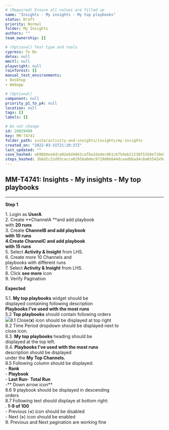 ```yaml
---
# (Required) Ensure all values are filled up
name: "Insights - My insights - My top playbooks"
status: Draft
priority: Normal
folder: My Insights
authors: ""
team_ownership: []

# (Optional) Test type and tools
cypress: To Do
detox: null
mmctl: null
playwright: null
rainforest: []
manual_test_environments: 
- Desktop
- Webapp

# (Optional)
component: null
priority_p1_to_p4: null
location: null
tags: []
labels: []

# Do not change
id: 20029498
key: MM-T4741
folder_path: suite/activity-and-insights/insights/my-insights
created_on: "2022-03-31T21:20:37Z"
last_updated: ""
case_hashed: e698b0ea4dca02e6d4662cafba1da4ec861c6754eb21230f5356e719e97d3820103aeedddb5fb2acd5650e9f4c1c5316
steps_hashed: 3b6d2c21d93cacca02956a0dec9719d6b844dcaadbbad4c8a05542e9a044f7b3157d7f2f1b7e7f962360da66c348f4f5
---
```


## MM-T4741: Insights - My insights - My top playbooks

---

**Step 1**

1\. Login as **UserA**\
2\. Create \*\*ChannelA \*\*and add playbook\
with **20 runs**\
3\. Create **ChannelB **and add playbook\
with **10 runs**\
4.Create **ChannelC** and add playbook\
with** 15 runs**\
5\. Select **Activity & Insight** from LHS.\
6\. Create more 10 Channels and\
playbooks with different runs\
7\. Select **Activity & Insight** from LHS.\
8\. Click **see more** icon\
9\. Verify Pagination

**Expected**

5.1. **My top playbooks** widget should be\
displayed containing following description\
**Playbooks I’ve used with the most runs**\
5.2 **Top playbooks** should contain following orders\
![](https://smartbear-tm4j-prod-us-west-2-attachment-rich-text.s3.us-west-2.amazonaws.com/embedded-f3277290f945470c4add5d21ef3dc7ca7b74388fc7152bfb6b99ae58c66a95a8-1649181445080-1649181445080.png)8.1 Close(**x**) icon should be displayed at top right\
8.2 Time Period dropdown should be displayed next to\
close icon.\
8.3. **My top playbooks** heading should be\
displayed at the top left.\
8.4. **Playbooks I’ve used with the most runs**\
description should be displayed\
under the **My Top Channels.**\
8.5 Following column should be displayed:\
\- **Rank**\
\- **Playbook**\
\- **Last Run**- **Total Run**\
\-\*\* Down arrow icon\*\*\
8.6 9 playbook should be displayed in descending\
orders\
8.7 Following text should displaye at bottom right:\
. **1-9 of 100**\
\- Previous (**<**) icon should be disabled\
\- Next (**>**) icon should be enabled\
9\. Previous and Next pagination are working fine
